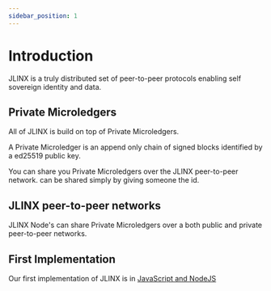 ```yaml
---
sidebar_position: 1
---
```


# Introduction

JLINX is a truly distributed set of peer-to-peer protocols enabling 
self sovereign identity and data.


## Private Microledgers

All of JLINX is build on top of Private Microledgers.

A Private Microledger is an append only chain of signed blocks identified by a ed25519 public key.

You can share you Private Microledgers over the JLINX peer-to-peer network.
can be shared simply by giving someone the id.

## JLINX peer-to-peer networks

JLINX Node's can share Private Microledgers over a both public and private peer-to-peer networks.

## First Implementation

Our first implementation of JLINX is in [JavaScript and NodeJS](./nodejs)

